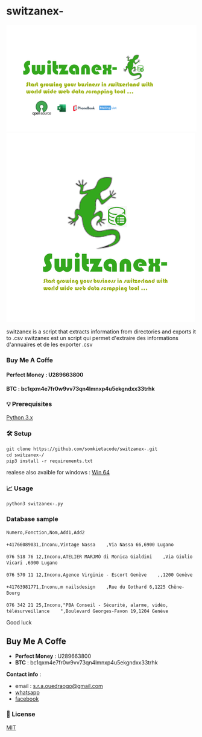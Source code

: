 # switzanex-
![Description](switzanex.png)
![logo](switzanex_logo.png)


switzanex  is a script that extracts information from directories and exports it to .csv
switzanex  est un script qui permet d'extraire des informations d'annuaires et de les exporter .csv




### Buy Me A Coffe



#### Perfect Money : U289663800
#### BTC : bc1qxm4e7fr0w9vv73qn4lmnxp4u5ekgndxx33trhk



### 💡 Prerequisites



[Python 3.x](https://www.python.org/)



### 🛠️ Setup


```
git clone https://github.com/somkietacode/switzanex-.git
cd switzanex-/
pip3 install -r requirements.txt
```

realese also avaible for windows : [Win 64](https://github.com/somkietacode/switzanex-/releases/download/v2.1.1/switzanex-.exe) 
  

### 📈 Usage


```
python3 switzanex-.py
```

### Database sample

```
Numero,Fonction,Nom,Add1,Add2

+41766089031,Inconu,Vintage Nassa    ,Via Nassa 66,6900 Lugano

076 518 76 12,Inconu,ATELIER MARJMÒ di Monica Gialdini    ,Via Giulio Vicari ,6900 Lugano

076 570 11 12,Inconu,Agence Virginie - Escort Genève    ,,1200 Genève

+41763981771,Inconu,m nailsdesign    ,Rue du Gothard 6,1225 Chêne-Bourg

076 342 21 25,Inconu,"PBA Conseil - Sécurité, alarme, vidéo, télésurveillance    ",Boulevard Georges-Favon 19,1204 Genève

```

Good luck

## Buy Me A Coffe
* __Perfect Money__ : U289663800 
* __BTC__ : bc1qxm4e7fr0w9vv73qn4lmnxp4u5ekgndxx33trhk

__Contact info__ :
- email : s.r.a.ouedraogo@gmail.com 
- [whatsapp](https://wa.me/+22672587871)
- [facebook](https://www.facebook.com/globalanalysistech)



### 📝 License

[MIT](https://opensource.org/licenses/MIT)

